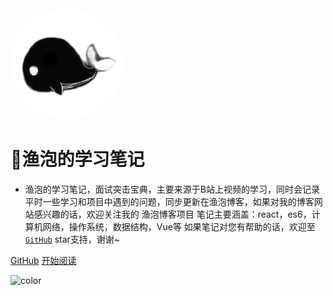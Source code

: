 
<img width="180px" style="border-radius: 50%" bor src="./images/fish.png">

#   📙渔泡的学习笔记

- 渔泡的学习笔记，面试突击宝典，主要来源于B站上视频的学习，同时会记录平时一些学习和项目中遇到的问题，同步更新在渔泡博客，如果对我的博客网站感兴趣的话，欢迎关注我的 渔泡博客项目 笔记主要涵盖：react，es6，计算机网络，操作系统，数据结构，Vue等 如果笔记对您有帮助的话，欢迎至  [`GitHub`](https://github.com/sooip)   star支持，谢谢~
<!-- 
<a href='https://gitee.com/kssy/notes/stargazers'><img src='https://gitee.com/kssy/notes/badge/star.svg?theme=dark' alt='star'></img></a>
<a href='https://gitee.com/kssy/notes/members'><img src='https://gitee.com/kssy/notes/badge/fork.svg?theme=dark' alt='fork'></img></a>
:rocket: 本站访问数：<span id="busuanzi_value_site_pv">828</span>次
 -->



[GitHub](https://github.com/sooip)
[开始阅读](home.md)

<!-- 背景 -->

<!--![](_media/bg.png)-->

<!-- 背景颜色 -->

![color](#deded)